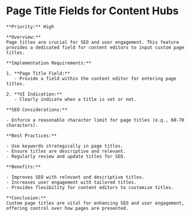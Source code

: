 # Page Title Fields for Content Hubs

    **Priority:** High

    **Overview:**
    Page titles are crucial for SEO and user engagement. This feature provides a dedicated field for content editors to input custom page titles.

    **Implementation Requirements:**

    1. **Page Title Field:**
       - Provide a field within the content editor for entering page titles.

    2. **UI Indication:**
       - Clearly indicate when a title is set or not.

    **SEO Considerations:**

    - Enforce a reasonable character limit for page titles (e.g., 60-70 characters).

    **Best Practices:**

    - Use keywords strategically in page titles.
    - Ensure titles are descriptive and relevant.
    - Regularly review and update titles for SEO.

    **Benefits:**

    - Improves SEO with relevant and descriptive titles.
    - Increases user engagement with tailored titles.
    - Provides flexibility for content editors to customize titles.

    **Conclusion:**
    Custom page titles are vital for enhancing SEO and user engagement, offering control over how pages are presented.
